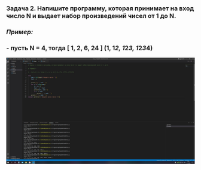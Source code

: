 ### Задача 2. Напишите программу, которая принимает на вход число N и выдает набор произведений чисел от 1 до N.

### *Пример:*

### - пусть N = 4, тогда [ 1, 2, 6, 24 ] (1, 1*2, 1*2*3, 1*2*3*4)

![Задание 2](iDs2.jpg)